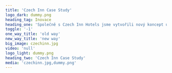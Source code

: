 ```yaml
---
title: 'Czech Inn Case Study'
logo_dark: dummy.png
heading_tag: Inovace
heading_one: 'Společně s Czech Inn Hotels jsme vytvořili nový koncept ubytování.'
toggle: '-1'
one_way_title: 'old way'
new_way_title: 'new way'
big_image: czechinn.jpg
video: 'null'
logo_light: dummy.png
heading_two: 'Czech Inn Case Study'
media: 'czechinn.jpg,dummy.png'
---
```


